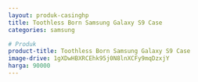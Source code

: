```yaml
---
layout: produk-casinghp
title: Toothless Born Samsung Galaxy S9 Case
categories: samsung

# Produk
product-title: Toothless Born Samsung Galaxy S9 Case
image-drive: 1gXDwHBXRCEhk95j0N8lnXCFy9mqDzxjY
harga: 90000
---
```

